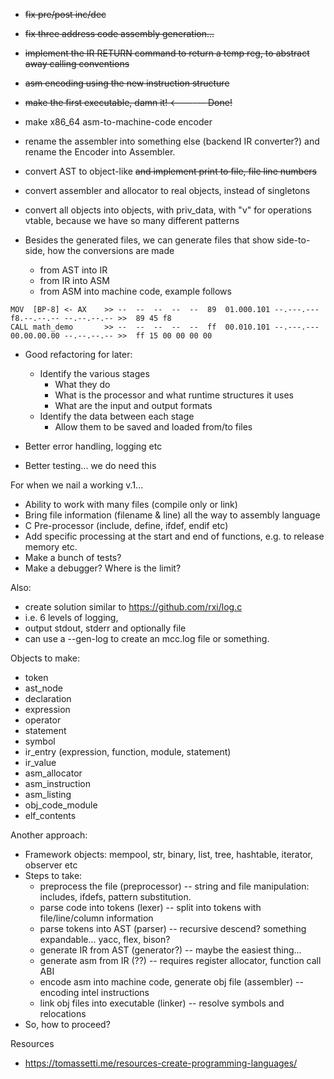* ~~fix pre/post inc/dec~~
* ~~fix three address code assembly generation...~~
* ~~implement the IR RETURN command to return a temp reg, to abstract away calling conventions~~
* ~~asm encoding using the new instruction structure~~
* ~~make the first executable, damn it! <------ Done!~~
* make x86_64 asm-to-machine-code encoder

* rename the assembler into something else (backend IR converter?) and rename the Encoder into Assembler.
* convert AST to object-like ~~and implement print to file, file line numbers~~
* convert assembler and allocator to real objects, instead of singletons
* convert all objects into objects, with priv_data, with "v" for operations vtable, because we have so many different patterns

* Besides the generated files, we can generate files that show side-to-side, how the conversions are made
  * from AST into IR
  * from IR into ASM
  * from ASM into machine code, example follows

```
MOV  [BP-8] <- AX    >> --  --  --  --  --  89  01.000.101 --.---.--- f8.--.--.-- --.--.--.-- >>  89 45 f8
CALL math_demo       >> --  --  --  --  --  ff  00.010.101 --.---.--- 00.00.00.00 --.--.--.-- >>  ff 15 00 00 00 00
```

* Good refactoring for later: 
  * Identify the various stages
    * What they do
    * What is the processor and what runtime structures it uses
    * What are the input and output formats
  * Identify the data between each stage
    * Allow them to be saved and loaded from/to files

* Better error handling, logging etc
* Better testing... we do need this
 



For when we nail a working v.1...

* Ability to work with many files (compile only or link)
* Bring file information (filename & line) all the way to assembly language
* C Pre-processor (include, define, ifdef, endif etc)
* Add specific processing at the start and end of functions, e.g. to release memory etc.
* Make a bunch of tests?
* Make a debugger? Where is the limit?


Also:

* create solution similar to https://github.com/rxi/log.c
* i.e. 6 levels of logging,
* output stdout, stderr and optionally file
* can use a --gen-log to create an mcc.log file or something.


Objects to make:

* token
* ast_node
* declaration
* expression
* operator
* statement
* symbol
* ir_entry (expression, function, module, statement)
* ir_value
* asm_allocator
* asm_instruction
* asm_listing
* obj_code_module
* elf_contents

Another approach:

* Framework objects: mempool, str, binary, list, tree, hashtable, iterator, observer etc
* Steps to take: 
  * preprocess the file (preprocessor) -- string and file manipulation: includes, ifdefs, pattern substitution.
  * parse code into tokens (lexer) -- split into tokens with file/line/column information
  * parse tokens into AST (parser) -- recursive descend? something expandable... yacc, flex, bison?
  * generate IR from AST (generator?) -- maybe the easiest thing...
  * generate asm from IR (??) -- requires register allocator, function call ABI 
  * encode asm into machine code, generate obj file (assembler) -- encoding intel instructions
  * link obj files into executable (linker) -- resolve symbols and relocations
* So, how to proceed?

Resources

* https://tomassetti.me/resources-create-programming-languages/
